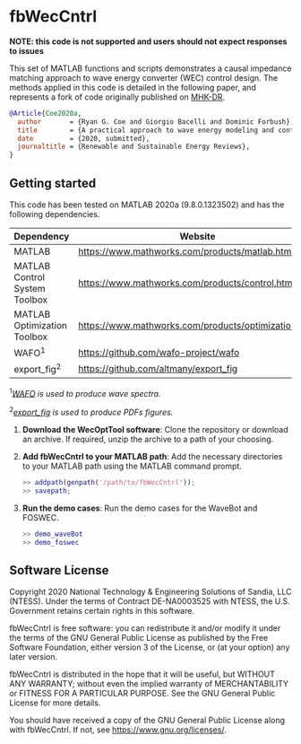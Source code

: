 # fbWecCntrl

**NOTE: this code is not supported and users should not expect responses to issues**

This set of MATLAB functions and scripts demonstrates a causal impedance matching approach to wave energy converter (WEC) control design. The methods applied in this code is detailed in the following paper, and represents a fork of code originally published on [MHK-DR](https://mhkdr.openei.org/submissions/315).

```bibtex
@Article{Coe2020a,
  author       = {Ryan G. Coe and Giorgio Bacelli and Dominic Forbush},
  title        = {A practical approach to wave energy modeling and control},
  date         = {2020, submitted},
  journaltitle = {Renewable and Sustainable Energy Reviews},
}
```

## Getting started
This code has been tested on MATLAB 2020a (9.8.0.1323502) and has the following dependencies.

Dependency                          | Website                                                         	| Required?
----------------------------------- | -----------------------------------------------------------------	| ---------
MATLAB                              | https://www.mathworks.com/products/matlab.html                  	| yes
MATLAB Control System Toolbox 		| https://www.mathworks.com/products/control.html 					| yes
MATLAB Optimization Toolbox         | https://www.mathworks.com/products/optimization.html            	| yes
WAFO<sup>1</sup>                    | https://github.com/wafo-project/wafo                            	| no
export_fig<sup>2</sup>   			| https://github.com/altmany/export_fig 							| no

<sup>1</sup>_[WAFO](https://github.com/wafo-project/wafo) is used to produce wave spectra._ 

<sup>2</sup>_[export_fig](https://github.com/altmany/export_fig) is used to produce PDFs figures._ 

1. **Download the WecOptTool software**: Clone the repository or download an archive. If required, unzip the archive to a path of your choosing.

2. **Add fbWecCntrl to your MATLAB path**: Add the necessary directories to your MATLAB path using the MATLAB command prompt.

    ```matlab
    >> addpath(genpath('/path/to/fbWecCntrl'));
    >> savepath;
   ```

3. **Run the demo cases**: Run the demo cases for the WaveBot and FOSWEC.

    ```matlab
    >> demo_waveBot
    >> demo_foswec
   ```
## Software License

Copyright 2020 National Technology & Engineering Solutions of Sandia, LLC (NTESS). Under the terms of Contract DE-NA0003525 with NTESS, the U.S. Government retains certain rights in this software.
 
fbWecCntrl is free software: you can redistribute it and/or modify it under the terms of the GNU General Public License as published by the Free Software Foundation, either version 3 of the License, or (at your option) any later version.

fbWecCntrl is distributed in the hope that it will be useful, but WITHOUT ANY WARRANTY; without even the implied warranty of MERCHANTABILITY or FITNESS FOR A PARTICULAR PURPOSE.  See the GNU General Public License for more details.

You should have received a copy of the GNU General Public License along with fbWecCntrl.  If not, see <https://www.gnu.org/licenses/>.
